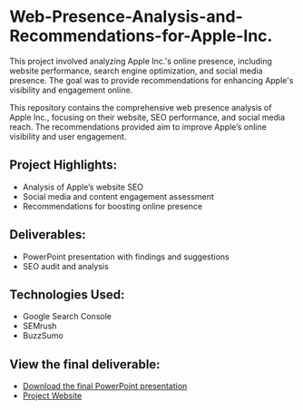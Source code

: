 # Web-Presence-Analysis-and-Recommendations-for-Apple-Inc.
This project involved analyzing Apple Inc.'s online presence, including website performance, search engine optimization, and social media presence. The goal was to provide recommendations for enhancing Apple's visibility and engagement online.

This repository contains the comprehensive web presence analysis of Apple Inc., focusing on their website, SEO performance, and social media reach. The recommendations provided aim to improve Apple’s online visibility and user engagement.

## Project Highlights:
- Analysis of Apple’s website SEO
- Social media and content engagement assessment
- Recommendations for boosting online presence

## Deliverables:
- PowerPoint presentation with findings and suggestions
- SEO audit and analysis

## Technologies Used:
- Google Search Console
- SEMrush
- BuzzSumo

## View the final deliverable:
- [Download the final PowerPoint presentation](https://github.com/rajmurt/Web-Presence-Analysis-and-Recommendations-for-Apple-Inc./blob/46023522c4dea0095cf1d445e60d844fb87691bf/Web-Presence-Analysis-and-Recommendations-for-Apple-Inc..pptx)
- [Project Website](http://applelandingpage.unaux.com/)
